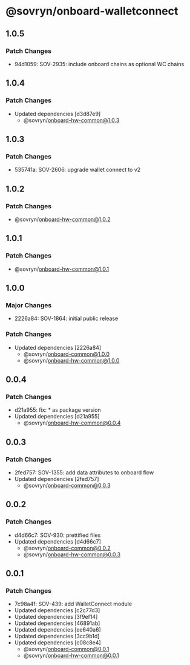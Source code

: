 # @sovryn/onboard-walletconnect

## 1.0.5

### Patch Changes

- 94d1059: SOV-2935: include onboard chains as optional WC chains

## 1.0.4

### Patch Changes

- Updated dependencies [d3d87e9]
  - @sovryn/onboard-hw-common@1.0.3

## 1.0.3

### Patch Changes

- 535741a: SOV-2606: upgrade wallet connect to v2

## 1.0.2

### Patch Changes

- @sovryn/onboard-hw-common@1.0.2

## 1.0.1

### Patch Changes

- @sovryn/onboard-hw-common@1.0.1

## 1.0.0

### Major Changes

- 2226a84: SOV-1864: initial public release

### Patch Changes

- Updated dependencies [2226a84]
  - @sovryn/onboard-common@1.0.0
  - @sovryn/onboard-hw-common@1.0.0

## 0.0.4

### Patch Changes

- d21a955: fix: \* as package version
- Updated dependencies [d21a955]
  - @sovryn/onboard-hw-common@0.0.4

## 0.0.3

### Patch Changes

- 2fed757: SOV-1355: add data attributes to onboard flow
- Updated dependencies [2fed757]
  - @sovryn/onboard-common@0.0.3

## 0.0.2

### Patch Changes

- d4d66c7: SOV-930: prettified files
- Updated dependencies [d4d66c7]
  - @sovryn/onboard-common@0.0.2
  - @sovryn/onboard-hw-common@0.0.3

## 0.0.1

### Patch Changes

- 7c98a4f: SOV-439: add WalletConnect module
- Updated dependencies [c2c77d3]
- Updated dependencies [3f9ef14]
- Updated dependencies [46891ab]
- Updated dependencies [ee640a6]
- Updated dependencies [3cc9b1d]
- Updated dependencies [c08c8e4]
  - @sovryn/onboard-common@0.0.1
  - @sovryn/onboard-hw-common@0.0.1

